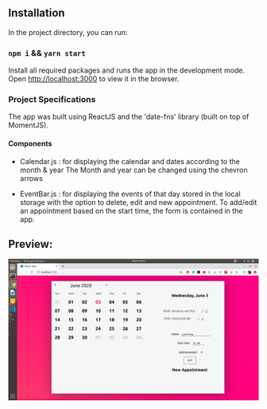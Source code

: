 ## Installation

In the project directory, you can run:

### `npm i` && `yarn start`

Install all required packages and runs the app in the development mode.<br />
Open [http://localhost:3000](http://localhost:3000) to view it in the browser.

### Project Specifications
 
The app was built using ReactJS and the 'date-fns' library (built on top of MomentJS). 

#### Components
- Calendar.js : for displaying the calendar and dates according to the month & year
The Month and year can be changed using the chevron arrows

- EventBar.js : for displaying the events of that day stored in the local storage with the option to delete, edit and new appointment.
To add/edit an appointment based on the start time, the form is contained in the app.

## Preview:
![](./Screenshot.png)


